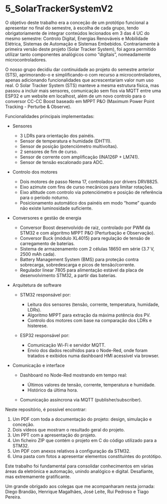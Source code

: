 # 5_SolarTrackerSystemV2

O objetivo deste trabalho era a conceção de um protótipo funcional a apresentar no final do semestre, à escolha de cada grupo, tendo obrigatoriamente de integrar conteúdos lecionados em 3 das 4 UC do mesmo semestre: Controlo Digital, Energias Renováveis e Mobilidade Elétrica, Sistemas de Automação e Sistemas Embebidos. Contrariamente à primeira versão deste projeto (Solar Tracker System), foi agora permitido utilizar tanto componentes analógicos como “digitais”, nomeadamente microcontroladores.

O nosso grupo decidiu dar continuidade ao projeto do semestre anterior (STS), aprimorando-o e simplificando-o com recurso a microcontroladores, apenas adicionando funcionalidades que acrescentariam valor num uso real. O Solar Tracker System (STS) manteve a mesma estrutura física, mas passou a incluir mais sensores, comunicação sem fios via MQTT entre uma ESP32 e um website em localhost, além de um novo controlo para o conversor CC-CC Boost baseado em MPPT P&O (Maximum Power Point Tracking - Perturbe & Observe).

Funcionalidades principais implementadas:

- Sensores

  - 3 LDRs para orientação dos painéis.
  - Sensor de temperatura e humidade (DHT11).
  - Sensor de posição (potenciómetro multivoltas).
  - 2 sensores de fim de curso.
  - Sensor de corrente com amplificação (INA126P + LM741).
  - Sensor de tensão escalonado para ADC.

- Controlo dos motores

  - Dois motores de passo Nema 17, controlados por drivers DRV8825.
  - Eixo azimute com fins de curso mecânicos para limitar rotações.
  - Eixo altitude com controlo via potenciómetro e posição de referência para o período noturno.
  - Posicionamento automático dos painéis em modo “home” quando não existe luminosidade suficiente.

- Conversores e gestão de energia

  - Conversor Boost desenvolvido de raiz, controlado por PWM da STM32 e com algoritmo MPPT P&O (Perturbação e Observação).
  - Conversor Buck (módulo XL4015) para regulação de tensão de carregamento de baterias.
  - Sistema de armazenamento com 2 células 18650 em série (3.7 V, 2500 mAh cada).
  - Battery Management System (BMS) para proteção contra sobrecarga, sobredescarga e picos de tensão/corrente.
  - Regulador linear 7805 para alimentação estável da placa de desenvolvimento STM32, a partir das baterias.

- Arquitetura de software

  - STM32 responsável por:

    - Leitura dos sensores (tensão, corrente, temperatura, humidade, LDRs).
    - Algoritmo MPPT para extração da máxima potência dos PV.
    - Controlo dos motores com base na comparação dos LDRs e histerese.

  - ESP32 responsável por:

    - Comunicação Wi-Fi e servidor MQTT.
    - Envio dos dados recolhidos para o Node-Red, onde foram tratados e exibidos numa dashboard HMI acessível via browser.

- Comunicação e interface

  - Dashboard no Node-Red mostrando em tempo real:
    
    - Últimos valores de tensão, corrente, temperatura e humidade.
    - Histórico da última hora.

  - Comunicação assíncrona via MQTT (publisher/subscriber).

Neste repositório, é possível encontrar:

1. Um PDF com toda a documentação do projeto: design, simulação e conceção.
2. Dois vídeos que mostram o resultado geral do projeto.
3. Um PPT com a apresentação do projeto.
4. Um ficheiro ZIP que contém o projeto em C do código utilizado para a STM32.
5. Um PDF com anexos relativos à configuração da STM32.
6. Uma pasta com fotos a apresentar elementos constituintes do protótipo.

Este trabalho foi fundamental para consolidar conhecimentos em várias áreas da eletrónica e automação, unindo analógico e digital. Desafiante, mas extremamente gratificante.

Um grande obrigado aos colegas que me acompanharam nesta jornada: Diego Brandão, Henrique Magalhães, José Leite, Rui Pedroso e Tiago Pereira.
